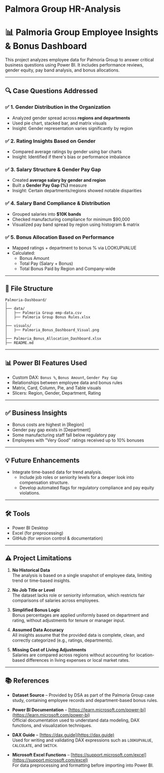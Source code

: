 #  Palmora Group HR-Analysis


# 📊 Palmoria Group Employee Insights & Bonus Dashboard

This project analyzes employee data for Palmoria Group to answer critical business questions using Power BI. It includes performance reviews, gender equity, pay band analysis, and bonus allocations.

---

## 🔍 Case Questions Addressed

### ✅ 1. Gender Distribution in the Organization
- Analyzed gender spread across **regions and departments**
- Used pie chart, stacked bar, and matrix visuals
- Insight: Gender representation varies significantly by region

### ✅ 2. Rating Insights Based on Gender
- Compared average ratings by gender using bar charts
- Insight: Identified if there's bias or performance imbalance

### ✅ 3. Salary Structure & Gender Pay Gap
- Created **average salary by gender and region**
- Built a **Gender Pay Gap (%)** measure
- Insight: Certain departments/regions showed notable disparities

### ✅ 4. Salary Band Compliance & Distribution
- Grouped salaries into **$10K bands**
- Checked manufacturing compliance for minimum $90,000
- Visualized pay band spread by region using histogram & matrix

### ✅ 5. Bonus Allocation Based on Performance
- Mapped ratings + department to bonus % via LOOKUPVALUE
- Calculated:
  - Bonus Amount
  - Total Pay (Salary + Bonus)
  - Total Bonus Paid by Region and Company-wide

---

## 📁 File Structure

```
Palmoria-Dashboard/
│
├── data/
│   ├── Palmoria Group emp-data.csv
│   ├── Palmoria Group Bonus Rules.xlsx
│
├── visuals/
│   ├── Palmoria_Bonus_Dashboard_Visual.png
│
├── Palmoria_Bonus_Allocation_Dashboard.xlsx
├── README.md
```

---

## 📊 Power BI Features Used

- Custom DAX: `Bonus %`, `Bonus Amount`, `Gender Pay Gap`
- Relationships between employee data and bonus rules
- Matrix, Card, Column, Pie, and Table visuals
- Slicers: Region, Gender, Department, Rating

---

## ✅ Business Insights

- Bonus costs are highest in [Region]
- Gender pay gap exists in [Department]
- Some manufacturing staff fall below regulatory pay
- Employees with "Very Good" ratings received up to 10% bonuses

---

## 💡 Future Enhancements

- Integrate time-based data for trend analysis.
   - Include job roles or seniority levels for a deeper look into compensation structure.
   - Develop automated flags for regulatory compliance and pay equity violations.
---

## 🛠 Tools

- Power BI Desktop
- Excel (for preprocessing)
- GitHub (for version control & documentation)

---
## ⚠️ Project Limitations

1. **No Historical Data**  
   The analysis is based on a single snapshot of employee data, limiting trend or time-based insights.

2. **No Job Title or Level**  
   The dataset lacks role or seniority information, which restricts fair comparisons of salaries across employees.

3. **Simplified Bonus Logic**  
   Bonus percentages are applied uniformly based on department and rating, without adjustments for tenure or manager input.

4. **Assumed Data Accuracy**  
   All insights assume that the provided data is complete, clean, and correctly categorized (e.g., ratings, departments).

5. **Missing Cost of Living Adjustments**  
   Salaries are compared across regions without accounting for location-based differences in living expenses or local market rates.

---
## 📚 References

- **Dataset Source** – Provided by DSA as part of the Palmoria Group case study, containing employee records and department-based bonus rules.

- **Power BI Documentation** – [https://learn.microsoft.com/power-bi](https://learn.microsoft.com/power-bi)  
  Official documentation used to understand data modeling, DAX functions, and visualization techniques.

- **DAX Guide** – [https://dax.guide](https://dax.guide)  
  Used for writing and validating DAX expressions such as `LOOKUPVALUE`, `CALCULATE`, and `SWITCH`.

- **Microsoft Excel Functions** – [https://support.microsoft.com/excel](https://support.microsoft.com/excel)  
  For data preprocessing and formatting before importing into Power BI.



